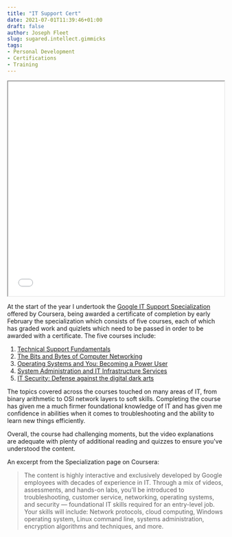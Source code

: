 ```yaml
---
title: "IT Support Cert"
date: 2021-07-01T11:39:46+01:00
draft: false
author: Joseph Fleet
slug: sugared.intellect.gimmicks
tags:
- Personal Development
- Certifications
- Training
---
```


<iframe src="/Coursera QNZAQTZ5SGSQ.pdf#toolbar=0" width="100%" height="500px">
    </iframe>

At the start of the year I undertook the [Google IT Support Specialization] offered by Coursera, being awarded a certificate of completion by early February the specialization which consists of five courses, each of which has graded work and quizlets which need to be passed in order to be awarded with a certificate.
The five courses include:

1. [Technical Support Fundamentals]
2. [The Bits and Bytes of Computer Networking]
3. [Operating Systems and You: Becoming a Power User]
4. [System Administration and IT Infrastructure Services]
5. [IT Security: Defense against the digital dark arts]

The topics covered across the courses touched on many areas of IT, from binary arithmetic to OSI network layers to soft skills. Completing the course has given me a much firmer foundational knowledge of IT and has given me confidence in abilities when it comes to troubleshooting and the ability to learn new things efficiently.

Overall, the course had challenging moments, but the video explanations are adequate with plenty of additional reading and quizzes to ensure you've understood the content. 

An excerpt from the Specialization page on Coursera:
> The content is highly interactive and exclusively developed by Google employees with decades of experience in IT.
> Through a mix of videos, assessments, and hands-on labs, you’ll be introduced to troubleshooting, customer service, networking, operating systems, and security — foundational IT skills required for an entry-level job. 
>Your skills will include: Network protocols, cloud computing, Windows operating system, Linux command line, systems administration, encryption algorithms and techniques, and more. 

[Google IT Support Specialization]: <https://www.coursera.org/professional-certificates/google-it-support>
[Technical Support Fundamentals]: <https://www.coursera.org/learn/technical-support-fundamentals>
[The Bits and Bytes of Computer Networking]: <https://www.coursera.org/learn/computer-networking>
[Operating Systems and You: Becoming a Power User]: <https://www.coursera.org/learn/os-power-user>
[System Administration and IT Infrastructure Services]: <https://www.coursera.org/learn/system-administration-it-infrastructure-services>
[IT Security: Defense against the digital dark arts]: <https://www.coursera.org/learn/it-security>